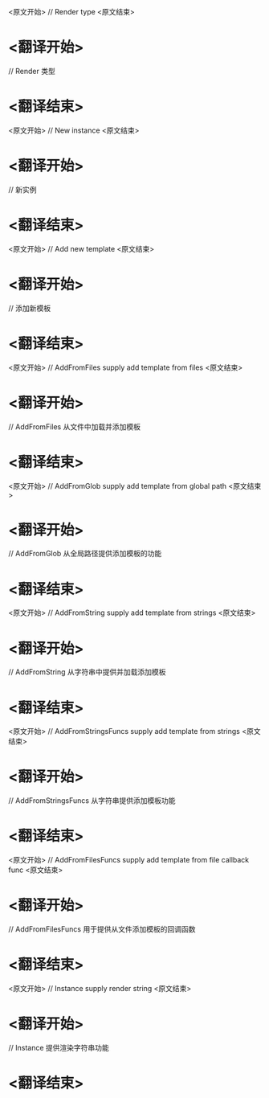 
<原文开始>
// Render type
<原文结束>

# <翻译开始>
// Render 类型
# <翻译结束>


<原文开始>
// New instance
<原文结束>

# <翻译开始>
// 新实例
# <翻译结束>


<原文开始>
// Add new template
<原文结束>

# <翻译开始>
// 添加新模板
# <翻译结束>


<原文开始>
// AddFromFiles supply add template from files
<原文结束>

# <翻译开始>
// AddFromFiles 从文件中加载并添加模板
# <翻译结束>


<原文开始>
// AddFromGlob supply add template from global path
<原文结束>

# <翻译开始>
// AddFromGlob 从全局路径提供添加模板的功能
# <翻译结束>


<原文开始>
// AddFromString supply add template from strings
<原文结束>

# <翻译开始>
// AddFromString 从字符串中提供并加载添加模板
# <翻译结束>


<原文开始>
// AddFromStringsFuncs supply add template from strings
<原文结束>

# <翻译开始>
// AddFromStringsFuncs 从字符串提供添加模板功能
# <翻译结束>


<原文开始>
// AddFromFilesFuncs supply add template from file callback func
<原文结束>

# <翻译开始>
// AddFromFilesFuncs 用于提供从文件添加模板的回调函数
# <翻译结束>


<原文开始>
// Instance supply render string
<原文结束>

# <翻译开始>
// Instance 提供渲染字符串功能
# <翻译结束>

